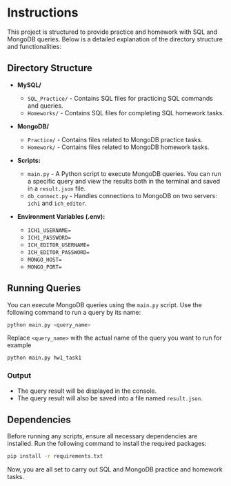 # Instructions

This project is structured to provide practice and homework with SQL and MongoDB queries. Below is a detailed
explanation of the directory structure and functionalities:

## Directory Structure

- **MySQL/**
  - `SQL_Practice/` - Contains SQL files for practicing SQL commands and queries.
  - `Homeworks/` - Contains SQL files for completing SQL homework tasks.

- **MongoDB/**
  - `Practice/` - Contains files related to MongoDB practice tasks.
  - `Homework/` - Contains files related to MongoDB homework tasks.

- **Scripts:**
  - `main.py` - A Python script to execute MongoDB queries. You can run a specific query and view the results both in
    the terminal and saved in a `result.json` file.
  - `db_connect.py` - Handles connections to MongoDB on two servers: `ich1` and `ich_editor`.

- **Environment Variables (.env):**
  - `ICH1_USERNAME=`
  - `ICH1_PASSWORD=`
  - `ICH_EDITOR_USERNAME=`
  - `ICH_EDITOR_PASSWORD=`
  - `MONGO_HOST=`
  - `MONGO_PORT=`

## Running Queries

You can execute MongoDB queries using the `main.py` script. Use the following command to run a query by its name:

```bash
python main.py <query_name>
```

Replace `<query_name>` with the actual name of the query you want to run for example

```bash
python main.py hw1_task1
```

### Output

- The query result will be displayed in the console.
- The query result will also be saved into a file named `result.json`.

## Dependencies

Before running any scripts, ensure all necessary dependencies are installed. Run the following command to install the
required packages:

```bash
pip install -r requirements.txt
```

Now, you are all set to carry out SQL and MongoDB practice and homework tasks.

